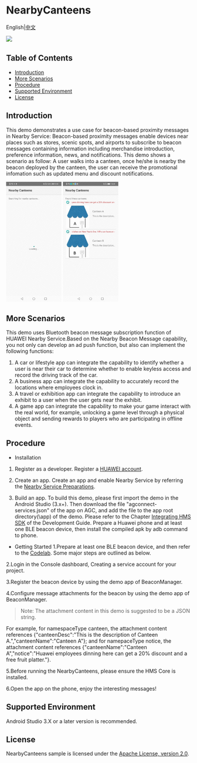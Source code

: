 # NearbyCanteens
English|[中文]()

[![](https://camo.githubusercontent.com/ce1c195eb2524e4e67a2e74bf6e9619555aa0913/68747470733a2f2f696d672e736869656c64732e696f2f62616467652f446f63732d686d736775696465732d627269676874677265656e)](https://developer.huawei.com/consumer/en/doc/development/HMSCore-Guides/introduction-0000001050040566)

## Table of Contents
 * [Introduction](#introduction)
 * [More Scenarios](#more-scenarios)
 * [Procedure](#procedure)
 * [Supported Environment](#supported-environment)
 * [License](#license)

## Introduction
This demo demonstrates a use case for beacon-based proximity messages in Nearby Service:
Beacon-based proximity messages enable devices near places such as stores, scenic spots, and airports to subscribe to beacon messages containing information including merchandise introduction, preference information, news, and notifications. This demo shows a scenario as follow: A user walks into a canteen, once he/she is nearby the beacon deployed by the canteen, the user can receive the promotional infomation such as updated menu and discount notifications.

<img src="Result_1.jpg" width = 30% height = 30%> <img src="Result_2.jpg" width = 30% height = 30%>

## More Scenarios
This demo uses Bluetooth beacon message subscription function of HUAWEI Nearby Service.Based on the Nearby Beacon Message capability, you not only can develop an ad push function, but also can implement the following functions:
1. A car or lifestyle app can integrate the capability to identify whether a user is near their car to determine whether to enable keyless access and record the driving track of the car.
2. A business app can integrate the capability to accurately record the locations where employees clock in.
3. A travel or exhibition app can integrate the capability to introduce an exhibit to a user when the user gets near the exhibit.
4. A game app can integrate the capability to make your game interact with the real world, for example, unlocking a game level through a physical object and sending rewards to players who are participating in offline events.

## Procedure
* Installation
1. Register as a developer.
Register a [HUAWEI account](https://developer.huawei.com/consumer/en/).

2. Create an app.
Create an app and enable Nearby Service by referring the [Nearby Service Preparations](https://developer.huawei.com/consumer/en/doc/development/HMS-Guides/nearby-service-preparation).

3. Build an app.
To build this demo, please first import the demo in the Android Studio (3.x+). Then download the file "agconnect-services.json" of the app on AGC, and add the file to the app root directory(\app) of the demo. Please refer to the Chapter [Integrating HMS SDK](https://developer.huawei.com/consumer/en/doc/development/HMS-Guides/nearby-service-integratesdk) of the Development Guide.
Prepare a Huawei phone and at least one BLE beacon device, then install the compiled apk by adb command to phone.

* Getting Started
1.Prepare at least one BLE beacon device, and then refer to the [Codelab](https://developer.huawei.com/consumer/en/codelab/HUAWEINearbyMessageKit/index.html). Some major steps are outlined as below.

2.Login in the Console dashboard, Creating a service account for your project.

3.Register the beacon device by using the demo app of BeaconManager. 

4.Configure message attachments for the beacon by using the demo app of BeaconManager.
>Note: The attachment content in this demo is suggested to be a JSON string.

For example, for namespaceType canteen, the attachment content references {"canteenDesc":"This is the description of Canteen A.","canteenName":"Canteen A"}; and for namepaceType notice, the attachment content references {"canteenName":"Canteen A","notice":"Huawei employees dinning here can get a 20% discount and a free fruit platter."}.

5.Before running the NearbyCanteens, please ensure the HMS Core is installed.

6.Open the app on the phone, enjoy the interesting messages!


## Supported Environment
Android Studio 3.X or a later version is recommended.

## License
 NearbyCanteens sample is licensed under the [Apache License, version 2.0](http://www.apache.org/licenses/LICENSE-2.0).
